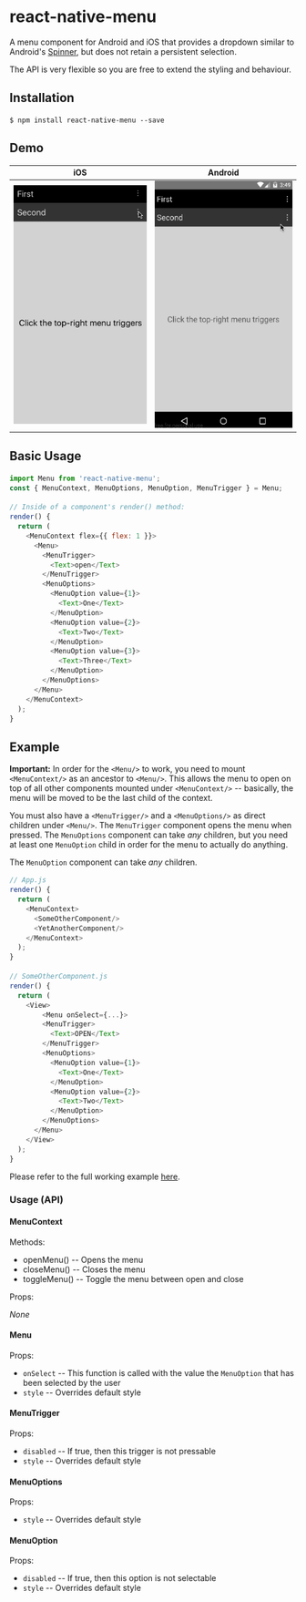 # react-native-menu

A menu component for Android and iOS that provides a dropdown similar to Android's
[Spinner](http://developer.android.com/reference/android/widget/Spinner.html), but does not
retain a persistent selection.

The API is very flexible so you are free to extend the styling and behaviour.

## Installation

```
$ npm install react-native-menu --save
```

## Demo

| iOS | Android |
| --- | ------- |
| ![](./demo.ios.gif) | ![](./demo.android.gif) |

## Basic Usage

```js
import Menu from 'react-native-menu';
const { MenuContext, MenuOptions, MenuOption, MenuTrigger } = Menu;

// Inside of a component's render() method:
render() {
  return (
    <MenuContext flex={{ flex: 1 }}>
      <Menu>
        <MenuTrigger>
          <Text>open</Text>
        </MenuTrigger>
        <MenuOptions>
          <MenuOption value={1}>
            <Text>One</Text>
          </MenuOption>
          <MenuOption value={2}>
            <Text>Two</Text>
          </MenuOption>
          <MenuOption value={3}>
            <Text>Three</Text>
          </MenuOption>
        </MenuOptions>
      </Menu>
    </MenuContext>
  );
}
```

## Example

**Important:** In order for the `<Menu/>` to work, you need to mount `<MenuContext/>` as an ancestor to `<Menu/>`. This allows
the menu to open on top of all other components mounted under `<MenuContext/>` -- basically, the menu will be moved
to be the last child of the context.

You must also have a `<MenuTrigger/>` and a `<MenuOptions/>` as direct children under `<Menu/>`. The `MenuTrigger` component
opens the menu when pressed. The `MenuOptions` component can take *any* children, but you need at least one `MenuOption`
child in order for the menu to actually do anything.

The `MenuOption` component can take *any* children.

```js
// App.js
render() {
  return (
    <MenuContext>
      <SomeOtherComponent/>
      <YetAnotherComponent/>
    </MenuContext>
  );
}

// SomeOtherComponent.js
render() {
  return (
    <View>
        <Menu onSelect={...}>
        <MenuTrigger>
          <Text>OPEN</Text>
        </MenuTrigger>
        <MenuOptions>
          <MenuOption value={1}>
            <Text>One</Text>
          </MenuOption>
          <MenuOption value={2}>
            <Text>Two</Text>
          </MenuOption>
        </MenuOptions>
      </Menu>
    </View>
  );
}
```

Please refer to the full working example [here](./Example/Example.js).

### Usage (API)

#### MenuContext

Methods:

- openMenu() -- Opens the menu
- closeMenu() -- Closes the menu
- toggleMenu() -- Toggle the menu between open and close

Props:

*None*

#### Menu

Props:

- `onSelect` -- This function is called with the value the `MenuOption` that has been selected by the user
- `style` -- Overrides default style

#### MenuTrigger

Props:

- `disabled` -- If true, then this trigger is not pressable
- `style` -- Overrides default style

#### MenuOptions

Props:

- `style` -- Overrides default style


#### MenuOption

Props:

- `disabled` -- If true, then this option is not selectable
- `style` -- Overrides default style